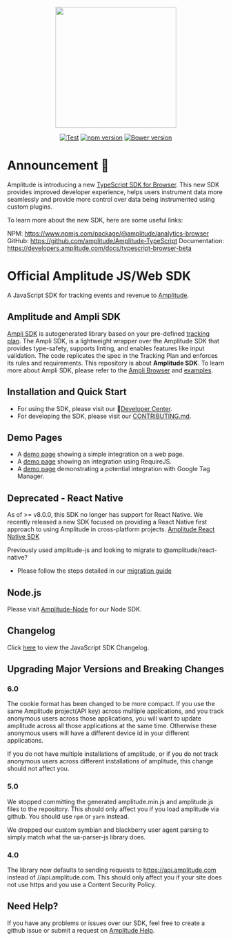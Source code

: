 <p align="center">
  <a href="https://amplitude.com" target="_blank" align="center">
    <img src="https://static.amplitude.com/lightning/46c85bfd91905de8047f1ee65c7c93d6fa9ee6ea/static/media/amplitude-logo-with-text.4fb9e463.svg" width="280">
  </a>
  <br />
</p>

<div align="center">

  [![Test](https://github.com/amplitude/Amplitude-JavaScript/workflows/Test/badge.svg)](https://github.com/amplitude/Amplitude-JavaScript/actions?query=workflow%3ATest)
  [![npm version](https://badge.fury.io/js/amplitude-js.svg)](https://badge.fury.io/js/amplitude-js)
  [![Bower version](https://badge.fury.io/bo/amplitude-js.svg)](https://badge.fury.io/bo/amplitude-js)

</div>

# Announcement 📣

Amplitude is introducing a new [TypeScript SDK for Browser](https://www.npmjs.com/package/@amplitude/analytics-browser). This new SDK provides improved developer experience, helps users instrument data more seamlessly and provide more control over data being instrumented using custom plugins.

To learn more about the new SDK, here are some useful links:

NPM: https://www.npmjs.com/package/@amplitude/analytics-browser
GitHub: https://github.com/amplitude/Amplitude-TypeScript
Documentation: https://developers.amplitude.com/docs/typescript-browser-beta

# Official Amplitude JS/Web SDK
A JavaScript SDK for tracking events and revenue to [Amplitude](https://www.amplitude.com).

## Amplitude and Ampli SDK
[Ampli SDK](https://developers.data.amplitude.com/ampli-sdk-overview/) is autogenerated library based on your pre-defined [tracking plan](https://developers.data.amplitude.com/what-is-a-tracking-plan). The Ampli SDK, is a lightweight wrapper over the Amplitude SDK that provides type-safety, supports linting, and enables features like input validation. The code replicates the spec in the Tracking Plan and enforces its rules and requirements. This repository is about **Amplitude SDK**. To learn more about Ampli SDK, please refer to the [Ampli Browser](https://developers.data.amplitude.com/browser-ampli) and [examples](https://github.com/amplitude/ampli-examples).

## Installation and Quick Start
* For using the SDK, please visit our :100:[Developer Center](https://developers.amplitude.com/docs/javascript).
* For developing the SDK, please visit our [CONTRIBUTING.md](https://github.com/amplitude/Amplitude-JavaScript/blob/main/CONTRIBUTING.md).

## Demo Pages
* A [demo page](https://github.com/amplitude/Amplitude-JavaScript/blob/main/test/browser/amplitudejs.html) showing a simple integration on a web page.
* A [demo page](https://github.com/amplitude/Amplitude-JavaScript/blob/main/test/browser/amplitudejs-requirejs.html) showing an integration using RequireJS.
* A [demo page](https://github.com/amplitude/GTM-Web-Demo) demonstrating a potential integration with Google Tag Manager.


## Deprecated - React Native
As of >= v8.0.0, this SDK no longer has support for React Native. We recently released a new SDK focused on providing a React Native first approach to using Amplitude in cross-platform projects.  [Amplitude React Native SDK](https://github.com/amplitude/Amplitude-ReactNative)

Previously used amplitude-js and looking to migrate to @amplitude/react-native?
* Please follow the steps detailed in our [migration guide](https://github.com/amplitude/Amplitude-ReactNative/blob/main/MIGRATION_GUIDE.md)

## Node.js
Please visit [Amplitude-Node](https://github.com/amplitude/Amplitude-Node) for our Node SDK.

## Changelog
Click [here](https://github.com/amplitude/Amplitude-JavaScript/blob/main/CHANGELOG.md) to view the JavaScript SDK Changelog.

## Upgrading Major Versions and Breaking Changes #

### 6.0
The cookie format has been changed to be more compact. If you use the same
Amplitude project(API key) across multiple applications, and you track
anonymous users across those applications, you will want to update amplitude
across all those applications at the same time. Otherwise these anonymous users
will have a different device id in your different applications.

If you do not have multiple installations of amplitude, or if you do not track
anonymous users across different installations of amplitude, this change should
not affect you.

### 5.0
We stopped committing the generated amplitude.min.js and amplitude.js files to
the repository. This should only affect you if you load amplitude via github.
You should use `npm` or `yarn` instead.

We dropped our custom symbian and blackberry user agent parsing to simply match
what the ua-parser-js library does.

### 4.0
The library now defaults to sending requests to https://api.amplitude.com
instead of //api.amplitude.com. This should only affect you if your site does
not use https and you use a Content Security Policy.

## Need Help?
If you have any problems or issues over our SDK, feel free to create a github issue or submit a request on [Amplitude Help](https://help.amplitude.com/hc/en-us/requests/new).
